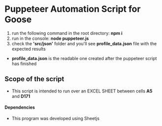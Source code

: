 # Puppeteer Automation Script for Goose

1. run the following command in the root directory: **npm i**
2. run in the console: **node puppeteer.js**
3. check the **'src/json'** folder and you'll see **profile_data.json** file with the expected results

- **profile_data.json** is the readable one created after the puppeteer script has finished

## Scope of the script

- This script is intended to run over an EXCEL SHEET between cells **A5** and **D171**

#### Dependencies

- This program was developed using Sheetjs
